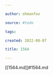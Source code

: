 ```yaml
---

author: ohmanfoo

source: #todo

tags: 

created: 2022-08-07

title: 1564

---
```

[[1564.md]]#1564.md